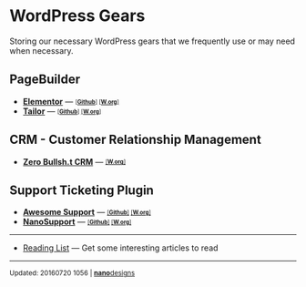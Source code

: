 # WordPress Gears
Storing our necessary WordPress gears that we frequently use or may need when necessary.

## PageBuilder
*  [**Elementor**](https://elementor.com/) &mdash; <sub><sup>[[**Github**]](https://github.com/pojome/elementor) [[**W.org**]](https://wordpress.org/plugins/elementor/)</sup></sub>
*  [**Tailor**](http://gettailor.com/) &mdash; <sub><sup>[[**Github**]](https://github.com/andrew-worsfold/tailor) [[**W.org**]](https://wordpress.org/plugins/tailor/)</sup></sub>

## CRM - Customer Relationship Management
* [**Zero Bullsh.t CRM**](http://zerobscrm.com/) &mdash; <sub><sup>[[**W.org**]](https://wordpress.org/plugins/zero-bs-crm/)</sup></sub>

## Support Ticketing Plugin
* [**Awesome Support**](http://getawesomesupport.com) &mdash; <sub><sup>[[**Github**]](https://github.com/Awesome-Support/Awesome-Support) [[**W.org**]](https://wordpress.org/plugins/awesome-support/)</sup></sub>
* [**NanoSupport**](http://nanosupport.nanodesignsbd.com/) &mdash; <sub><sup>[[**Github**]](https://github.com/nanodesigns/nanosupport) [[**W.org**]](https://wordpress.org/plugins/nanosupport/)</sup></sub>

---

* [Reading List](https://github.com/mayeenulislam/wordpress-gears/blob/master/reading-list.md) &mdash; Get some interesting articles to read

---
<sup>Updated: 20160720 1056 | [**nano**designs](http://nanodesignsbd.com?ref=wordpress-gears)</sup>
